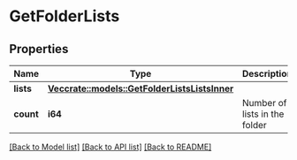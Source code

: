 # GetFolderLists

## Properties

Name | Type | Description | Notes
------------ | ------------- | ------------- | -------------
**lists** | [**Vec<crate::models::GetFolderListsListsInner>**](getFolderLists_lists_inner.md) |  | 
**count** | **i64** | Number of lists in the folder | 

[[Back to Model list]](../README.md#documentation-for-models) [[Back to API list]](../README.md#documentation-for-api-endpoints) [[Back to README]](../README.md)



